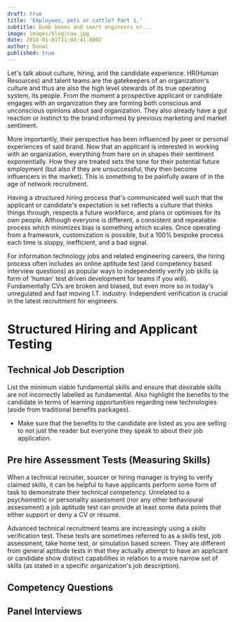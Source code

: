 ```yaml
---
draft: true
title: 'Employees, pets or cattle? Part 1.'
subtitle: Dumb boxes and smart engineers or...
image: images/blog/cow.jpg
date: 2018-01-01T11:04:41.000Z
author: Donal
published: true
---
```

Let's talk about culture, hiring, and the candidate experience. HR(Human Resources) and talent teams are the gatekeepers of an organization's culture and thus are also the high level stewards of its true operating system, its people. From the moment a prospective applicant or candidate engages with an organization they are forming both conscious and unconscious opinions about said organization. They also already have a gut reaction or instinct to the brand informed by previous marketing and market sentiment.

More importantly, their perspective has been influenced by peer or personal experiences of said brand. Now that an applicant is interested in working with an organization, everything from here on in shapes their sentiment exponentially. How they are treated sets the tone for their potential future employment (but also if they are unsuccessful, they then become influencers in the market). This is something to be painfully aware of in the age of network recruitment.

Having a structured hiring process that's communicated well such that the applicant or candidate's expectation is set reflects a culture that thinks things through, respects a future workforce, and plans or optimises for its own people. Although everyone is different, a consistent and repeatable process which minimizes bias is something which scales. Once operating from a framework, customization is possible, but a 100% bespoke process each time is sloppy, inefficient, and a bad signal.

For information technology jobs and related engineering careers, the hiring process often includes an online aptitude test (and competency based interview questions) as popular ways to independently verify job skills (a form of 'human' test driven development for teams if you will). Fundamentally CVs are broken and biased, but even more so in today's unregulated and fast moving I.T. industry. Independent verification is crucial in the latest recruitment for engineers.

# Structured Hiring and Applicant Testing

## Technical Job Description
List the minimum viable fundamental skills and ensure that desirable skills are not incorrectly labelled as fundamental. Also highlight the benefits to the candidate in terms of learning opportunities regarding new technologies (aside from traditional benefits packages). 

* Make sure that the benefits to the candidate are listed as you are selling to not just the reader but everyone they speak to about their job application.

## Pre hire Assessment Tests (Measuring Skills)
When a technical recruiter, sourcer or hiring manager is trying to verify claimed skills, it can be helpful to have applicants perform some form of task to demonstrate their technical competency. Unrelated to a psychometric or personality assessment (nor any other behavioural assessment) a job aptitude test can provide at least some data points that either support or deny a CV or résumé.

Advanced technical recruitment teams are increasingly using a *skills* verification test. These tests are sometimes referred to as a skills test, job assessment, take home test, or simulation based screen. They are different from general aptitude tests in that they actually attempt to have an applicant or candidate show distinct capabilities in relation to a more narrow set of skills (as stated in a specific organization's job description).

## Competency Questions

## Panel Interviews



